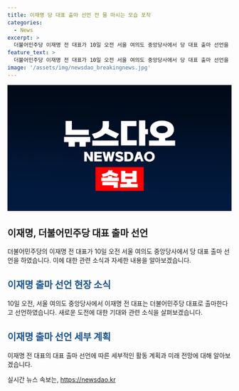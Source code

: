 ```yaml
---
title: 이재명 당 대표 출마 선언 전 물 마시는 모습 포착
categories:
  - News
excerpt: >
  더불어민주당 이재명 전 대표가 10일 오전 서울 여의도 중앙당사에서 당 대표 출마 선언을 했다. 이재명은 2024년 대통령 선거를 공식적으로 선언했는데, 이는 그가 정치 무대에서 더 중요한 역할을 맡기를 희망한다는 강력한 신호로 받아들여진다.
feature_text: >
  더불어민주당 이재명 전 대표가 10일 오전 서울 여의도 중앙당사에서 당 대표 출마 선언을 했다. 이재명은 2024년 대통령 선거를 공식적으로 선언했는데, 이는 그가 정치 무대에서 더 중요한 역할을 맡기를 희망한다는 강력한 신호로 받아들여진다.
image: '/assets/img/newsdao_breakingnews.jpg'
---
```


<p><img src="/assets/img/newsdao_breakingnews.jpg" alt="cryptoinkorea 속보" /></p>

<h2 data-ke-size="size26">이재명, 더불어민주당 대표 출마 선언</h2>

<p data-ke-size="size16">더불어민주당의 이재명 전 대표가 10일 오전 서울 여의도 중앙당사에서 당 대표 출마 선언을 하였습니다. 이에 대한 관련 소식과 자세한 내용을 알아보겠습니다.</p>

<h2><b><span style="color: #1a5490;">이재명 출마 선언 현장 소식</span></b></h2>

<p data-ke-size="size16">10일 오전, 서울 여의도 중앙당사에서 이재명 전 대표는 더불어민주당 대표로 출마한다고 선언하였습니다. 새로운 도전에 대한 기대와 관련 소식을 살펴보겠습니다.</p>

<h2><b><span style="color: #1a5490;">이재명 출마 선언 세부 계획</span></b></h2>

<p data-ke-size="size16">이재명 전 대표의 대표 출마 선언에 따른 세부적인 활동 계획과 미래 전망에 대해 알아보겠습니다.</p>
실시간 뉴스 속보는, <a href="https://newsdao.kr" rel="dofollow">https://newsdao.kr</a>


